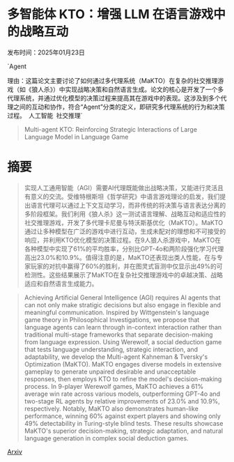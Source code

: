 # 多智能体 KTO：增强 LLM 在语言游戏中的战略互动

发布时间：2025年01月23日

`Agent

理由：这篇论文主要讨论了如何通过多代理系统（MaKTO）在复杂的社交推理游戏（如《狼人杀》）中实现战略决策和自然语言生成。论文的核心是开发了一个多代理系统，并通过优化模型的决策过程来提高其在游戏中的表现。这涉及到多个代理之间的互动和协作，符合“Agent”分类的定义，即研究多代理系统的行为和决策过程。` `人工智能` `社交推理`

> Multi-agent KTO: Reinforcing Strategic Interactions of Large Language Model in Language Game

# 摘要

> 实现人工通用智能（AGI）需要AI代理既能做出战略决策，又能进行灵活且有意义的交流。受维特根斯坦《哲学研究》中语言游戏理论的启发，我们提出语言代理可以通过上下文互动学习，而非传统的将决策与语言表达分离的多阶段框架。我们利用《狼人杀》这一测试语言理解、战略互动和适应性的社交推理游戏，开发了多代理卡尼曼与特沃斯基优化（MaKTO）。MaKTO通过让多种模型在广泛的游戏中进行互动，生成未配对的理想和不可接受的响应，并利用KTO优化模型的决策过程。在9人狼人杀游戏中，MaKTO在各种模型中实现了61%的平均胜率，分别比GPT-4o和两阶段强化学习代理高出23.0%和10.9%。值得注意的是，MaKTO还表现出类人性能，在与专家玩家的对抗中赢得了60%的胜利，并在图灵式盲测中仅显示出49%的可检测性。这些结果展示了MaKTO在复杂社交推理游戏中的卓越决策、战略适应和自然语言生成能力。

> Achieving Artificial General Intelligence (AGI) requires AI agents that can not only make stratigic decisions but also engage in flexible and meaningful communication. Inspired by Wittgenstein's language game theory in Philosophical Investigations, we propose that language agents can learn through in-context interaction rather than traditional multi-stage frameworks that separate decision-making from language expression. Using Werewolf, a social deduction game that tests language understanding, strategic interaction, and adaptability, we develop the Multi-agent Kahneman & Tversky's Optimization (MaKTO). MaKTO engages diverse models in extensive gameplay to generate unpaired desirable and unacceptable responses, then employs KTO to refine the model's decision-making process. In 9-player Werewolf games, MaKTO achieves a 61% average win rate across various models, outperforming GPT-4o and two-stage RL agents by relative improvements of 23.0% and 10.9%, respectively. Notably, MaKTO also demonstrates human-like performance, winning 60% against expert players and showing only 49% detectability in Turing-style blind tests. These results showcase MaKTO's superior decision-making, strategic adaptation, and natural language generation in complex social deduction games.

[Arxiv](https://arxiv.org/abs/2501.14225)